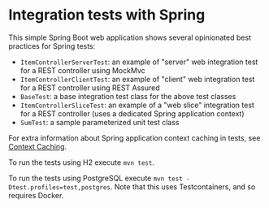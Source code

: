 # Integration tests with Spring

This simple Spring Boot web application shows several opinionated best practices for Spring tests:

- `ItemControllerServerTest`: an example of "server" web integration test for a REST controller using MockMvc
- `ItemControllerClientTest`: an example of "client" web integration test for a REST controller using REST Assured
- `BaseTest`: a base integration test class for the above test classes
- `ItemControllerSliceTest`: an example of a "web slice" integration test for a REST controller (uses a dedicated Spring application context)
- `SumTest`: a sample parameterized unit test class

For extra information about Spring application context caching in tests, see [Context Caching](https://docs.spring.io/spring-framework/reference/testing/testcontext-framework/ctx-management/caching.html).

To run the tests using H2 execute `mvn test`.

To run the tests using PostgreSQL execute `mvn test -Dtest.profiles=test,postgres`.
Note that this uses Testcontainers, and so requires Docker.
